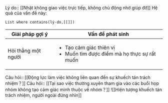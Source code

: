 Lý do:: [[Nhật không giao việc trực tiếp, không chủ động nhờ giúp đỡ]]
Hệ quả của vấn đề này:
```dataview
List where contains(lý-do,[[]])
```

| Giải pháp gợi ý     | Vấn đề phát sinh                                                                          | 
| ------------------- | ----------------------------------------------------------------------------------------- | 
| Hỏi thẳng một người | <ul><li>Tạo cảm giác thiên vị</li><li>Muốn tìm được điểm mà họ thực sự rất muốn</li></ul> | 

Câu hỏi:: [[Động lực làm việc không liên quan đến sự khuếch tán trách nhiệm？]]
Câu hỏi:: [[Tại sao việc thường xuyên tham gia vào các buổi họp nhóm không tạo cảm giác mình thuộc về nhóm？]]
![[Hiện tượng khuếch tán trách nhiệm, người ngoài đứng nhìn]]
